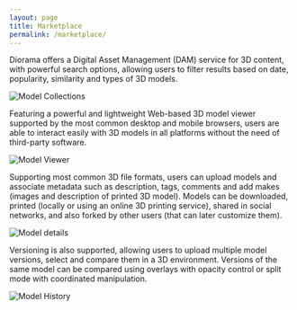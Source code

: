```yaml
---
layout: page
title: Marketplace
permalink: /marketplace/
---
```


Diorama offers a Digital Asset Management (DAM) service for 3D content, with powerful search options, 
allowing users to filter results based on date, popularity, similarity and types of 3D models.

![][collections]

Featuring a powerful and lightweight Web-based 3D model viewer supported by the most common desktop and mobile browsers,
users are able to interact easily with 3D models in all platforms without the need of third-party software.

![][model-viewer]

Supporting most common 3D file formats, users can upload models and associate metadata such as description, tags,
comments and add makes (images and description of printed 3D model). 
Models can be downloaded, printed (locally or using an online 3D printing service), shared in social networks, and also
forked by other users (that can later customize them). 

![][model-details]

Versioning is also supported, allowing users to upload multiple model versions, 
select and compare them in a 3D environment. Versions of the same model can be compared using overlays with opacity 
control or split mode with coordinated manipulation.

![][model-history]

[collections]: {{site.baseurl}}/images/marketplace/collections.png "Model Collections"
[model-viewer]: {{site.baseurl}}/images/marketplace/model-viewer.png "Model Viewer"
[model-details]: {{site.baseurl}}/images/marketplace/model-details.png "Model details"
[model-history]: {{site.baseurl}}/images/marketplace/model-history.png "Model History"